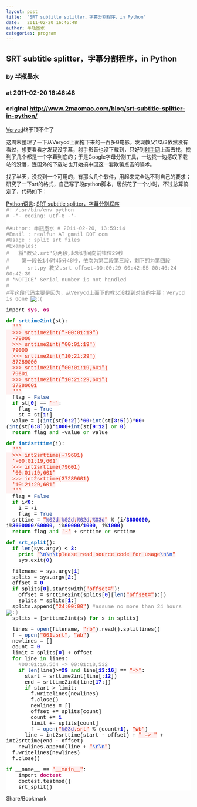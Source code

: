 ```yaml
---
layout: post
title:  "SRT subtitle splitter，字幕分割程序，in Python"
date:   2011-02-20 16:46:48
author: 半瓶墨水
categories: program
---
```


## SRT subtitle splitter，字幕分割程序，in Python
### by 半瓶墨水
### at 2011-02-20 16:46:48
### original <http://www.2maomao.com/blog/srt-subtitle-splitter-in-python/>

<p><a href="http://verycd.com/">Verycd</a>终于顶不住了</p>
<p>这周末整理了一下从Verycd上面拖下来的一百多G电影，发现教父1/2/3依然没有看过，想要看看才发现没字幕，射手影音也没下载到，只好到<a href="http://shooter.cn">射手网</a>上面去找，找到了几个都是一个字幕到底的；于是Google字母分割工具，一边找一边感叹下载站的没落，连国外的下载站也开始搞中国这一套欺骗点击的骗术。</p>
<p>找了半天，没找到一个可用的，有那么几个软件，用起来完全达不到自己的要求；<br>
研究了一下srt的格式，自己写了段python脚本，居然花了一个小时，不过总算搞定了，代码如下：</p>
<div style="background:#fdfdfd;color:black"><u>Python语言</u>: <a href="http://fayaa.com/code/view/16951/">SRT subtitle splitter，字幕分割程序</a></div>
<div style="font-family:Consolas,&#39;Lucida Console&#39;,&#39;Courier New&#39;;color:rgb(0,0,0);background-color:rgb(255,255,255)"> <span style="color:rgb(136,136,136)">#! /usr/bin/env python</span><br> <span style="color:rgb(136,136,136)"># -*- coding: utf-8 -*-</span>
<p> <span style="color:rgb(136,136,136)">#Author: 半瓶墨水 # 2011-02-20, 13:59:14</span><br> <span style="color:rgb(136,136,136)">#Email : realfun AT gmail DOT com</span><br> <span style="color:rgb(136,136,136)">#Usage : split srt files</span><br> <span style="color:rgb(136,136,136)">#Examples:</span><br> <span style="color:rgb(136,136,136)">#   将&quot;教父.srt&quot;分两段,起始时间向前错位29秒</span><br> <span style="color:rgb(136,136,136)">#    第一段长1小时45分48秒，依次为第二段第三段，剩下的为第四段</span><br> <span style="color:rgb(136,136,136)">#      srt.py 教父.srt offset=00:00:29 00:42:55 00:46:24 00:42:39</span><br> <span style="color:rgb(136,136,136)"># *NOTICE* Serial number is not handled</span><br> <span style="color:rgb(136,136,136)">#</span><br> <span style="color:rgb(136,136,136)">#写这段代码主要是因为，从Verycd上面下的教父没找到对应的字幕；Verycd is Gone <img src="http://www.2maomao.com/blog/wp-includes/images/smilies/icon_sad.gif" alt=":("> </span></p>
<p> <span style="color:rgb(0,0,0)">import</span> <span style="color:rgb(187,0,102);font-weight:bold">sys</span><span style="color:rgb(0,0,0)">,</span> <span style="color:rgb(187,0,102);font-weight:bold">os</span></p>
<p> <span style="color:rgb(0,136,0);font-weight:bold">def</span> <span style="color:rgb(0,102,187);font-weight:bold">srttime2int</span>(<span style="color:rgb(0,0,0)">st</span><span style="color:rgb(0,0,0)">):</span><br>   <span style="color:rgb(221,34,0);background-color:rgb(255,240,240)">&quot;&quot;”</span><br> <span style="color:rgb(221,34,0);background-color:rgb(255,240,240)">  &gt;&gt;&gt; srttime2int(&quot;-00:01:19&quot;)</span><br> <span style="color:rgb(221,34,0);background-color:rgb(255,240,240)">  -79000</span><br> <span style="color:rgb(221,34,0);background-color:rgb(255,240,240)">  &gt;&gt;&gt; srttime2int(&quot;00:01:19&quot;)</span><br> <span style="color:rgb(221,34,0);background-color:rgb(255,240,240)">  79000</span><br> <span style="color:rgb(221,34,0);background-color:rgb(255,240,240)">  &gt;&gt;&gt; srttime2int(&quot;10:21:29&quot;)</span><br> <span style="color:rgb(221,34,0);background-color:rgb(255,240,240)">  37289000</span><br> <span style="color:rgb(221,34,0);background-color:rgb(255,240,240)">  &gt;&gt;&gt; srttime2int(&quot;00:01:19,601&quot;)</span><br> <span style="color:rgb(221,34,0);background-color:rgb(255,240,240)">  79601</span><br> <span style="color:rgb(221,34,0);background-color:rgb(255,240,240)">  &gt;&gt;&gt; srttime2int(&quot;10:21:29,601&quot;)</span><br> <span style="color:rgb(221,34,0);background-color:rgb(255,240,240)">  37289601</span><br> <span style="color:rgb(221,34,0);background-color:rgb(255,240,240)">  &quot;&quot;”</span><br>   <span style="color:rgb(0,0,0)">flag</span> <span style="color:rgb(0,0,0)">=</span> <span style="color:rgb(0,51,136)">False</span><br>   <span style="color:rgb(0,136,0);font-weight:bold">if</span> <span style="color:rgb(0,0,0)">st</span><span style="color:rgb(0,0,0)">[</span><span style="color:rgb(0,0,221);font-weight:bold">0</span><span style="color:rgb(0,0,0)">]</span> <span style="color:rgb(0,0,0)">==</span> <span style="color:rgb(221,34,0);background-color:rgb(255,240,240)">&#39;-&#39;</span><span style="color:rgb(0,0,0)">:</span><br>     <span style="color:rgb(0,0,0)">flag</span> <span style="color:rgb(0,0,0)">=</span> <span style="color:rgb(0,51,136)">True</span><br>     <span style="color:rgb(0,0,0)">st</span> <span style="color:rgb(0,0,0)">=</span> <span style="color:rgb(0,0,0)">st</span><span style="color:rgb(0,0,0)">[</span><span style="color:rgb(0,0,221);font-weight:bold">1</span><span style="color:rgb(0,0,0)">:]</span><br>   <span style="color:rgb(0,0,0)">value</span> <span style="color:rgb(0,0,0)">=</span> ((<span style="color:rgb(0,51,136)">int</span>(<span style="color:rgb(0,0,0)">st</span><span style="color:rgb(0,0,0)">[</span><span style="color:rgb(0,0,221);font-weight:bold">0</span><span style="color:rgb(0,0,0)">:</span><span style="color:rgb(0,0,221);font-weight:bold">2</span><span style="color:rgb(0,0,0)">])</span><span style="color:rgb(0,0,0)">*</span><span style="color:rgb(0,0,221);font-weight:bold">60</span><span style="color:rgb(0,0,0)">+</span><span style="color:rgb(0,51,136)">int</span>(<span style="color:rgb(0,0,0)">st</span><span style="color:rgb(0,0,0)">[</span><span style="color:rgb(0,0,221);font-weight:bold">3</span><span style="color:rgb(0,0,0)">:</span><span style="color:rgb(0,0,221);font-weight:bold">5</span><span style="color:rgb(0,0,0)">]))</span><span style="color:rgb(0,0,0)">*</span><span style="color:rgb(0,0,221);font-weight:bold">60</span><span style="color:rgb(0,0,0)">+</span>(<span style="color:rgb(0,51,136)">int</span>(<span style="color:rgb(0,0,0)">st</span><span style="color:rgb(0,0,0)">[</span><span style="color:rgb(0,0,221);font-weight:bold">6</span><span style="color:rgb(0,0,0)">:</span><span style="color:rgb(0,0,221);font-weight:bold">8</span><span style="color:rgb(0,0,0)">])))</span><span style="color:rgb(0,0,0)">*</span><span style="color:rgb(0,0,221);font-weight:bold">1000</span><span style="color:rgb(0,0,0)">+</span><span style="color:rgb(0,51,136)">int</span>(<span style="color:rgb(0,0,0)">st</span><span style="color:rgb(0,0,0)">[</span><span style="color:rgb(0,0,221);font-weight:bold">9</span><span style="color:rgb(0,0,0)">:</span><span style="color:rgb(0,0,221);font-weight:bold">12</span><span style="color:rgb(0,0,0)">]</span> <span style="color:rgb(0,136,0)">or</span> <span style="color:rgb(0,0,221);font-weight:bold">0</span>)<br>   <span style="color:rgb(0,136,0);font-weight:bold">return</span> <span style="color:rgb(0,0,0)">flag</span> <span style="color:rgb(0,136,0)">and</span> <span style="color:rgb(0,0,0)">-</span><span style="color:rgb(0,0,0)">value</span> <span style="color:rgb(0,136,0)">or</span> <span style="color:rgb(0,0,0)">value</span></p>
<p> <span style="color:rgb(0,136,0);font-weight:bold">def</span> <span style="color:rgb(0,102,187);font-weight:bold">int2srttime</span>(<span style="color:rgb(0,0,0)">i</span><span style="color:rgb(0,0,0)">):</span><br>   <span style="color:rgb(221,34,0);background-color:rgb(255,240,240)">&quot;&quot;”</span><br> <span style="color:rgb(221,34,0);background-color:rgb(255,240,240)">  &gt;&gt;&gt; int2srttime(-79601)</span><br> <span style="color:rgb(221,34,0);background-color:rgb(255,240,240)">  &#39;-00:01:19,601&#39;</span><br> <span style="color:rgb(221,34,0);background-color:rgb(255,240,240)">  &gt;&gt;&gt; int2srttime(79601)</span><br> <span style="color:rgb(221,34,0);background-color:rgb(255,240,240)">  &#39;00:01:19,601&#39;</span><br> <span style="color:rgb(221,34,0);background-color:rgb(255,240,240)">  &gt;&gt;&gt; int2srttime(37289601)</span><br> <span style="color:rgb(221,34,0);background-color:rgb(255,240,240)">  &#39;10:21:29,601&#39;</span><br> <span style="color:rgb(221,34,0);background-color:rgb(255,240,240)">  &quot;&quot;”</span><br>   <span style="color:rgb(0,0,0)">flag</span> <span style="color:rgb(0,0,0)">=</span> <span style="color:rgb(0,51,136)">False</span><br>   <span style="color:rgb(0,136,0);font-weight:bold">if</span> <span style="color:rgb(0,0,0)">i</span><span style="color:rgb(0,0,0)">&lt;</span><span style="color:rgb(0,0,221);font-weight:bold">0</span><span style="color:rgb(0,0,0)">:</span><br>     <span style="color:rgb(0,0,0)">i</span> <span style="color:rgb(0,0,0)">=</span> <span style="color:rgb(0,0,0)">-</span><span style="color:rgb(0,0,0)">i</span><br>     <span style="color:rgb(0,0,0)">flag</span> <span style="color:rgb(0,0,0)">=</span> <span style="color:rgb(0,51,136)">True</span><br>   <span style="color:rgb(0,0,0)">srttime</span> <span style="color:rgb(0,0,0)">=</span> <span style="color:rgb(221,34,0);background-color:rgb(255,240,240)">&quot;</span><span style="color:rgb(51,51,187);background-color:rgb(255,240,240)">%02d</span><span style="color:rgb(221,34,0);background-color:rgb(255,240,240)">:</span><span style="color:rgb(51,51,187);background-color:rgb(255,240,240)">%02d</span><span style="color:rgb(221,34,0);background-color:rgb(255,240,240)">:</span><span style="color:rgb(51,51,187);background-color:rgb(255,240,240)">%02d</span><span style="color:rgb(221,34,0);background-color:rgb(255,240,240)">,</span><span style="color:rgb(51,51,187);background-color:rgb(255,240,240)">%03d</span><span style="color:rgb(221,34,0);background-color:rgb(255,240,240)">&quot;</span> <span style="color:rgb(0,0,0)">%</span> (<span style="color:rgb(0,0,0)">i</span><span style="color:rgb(0,0,0)">/</span><span style="color:rgb(0,0,221);font-weight:bold">3600000</span><span style="color:rgb(0,0,0)">,</span> <span style="color:rgb(0,0,0)">i</span><span style="color:rgb(0,0,0)">%</span><span style="color:rgb(0,0,221);font-weight:bold">3600000</span><span style="color:rgb(0,0,0)">/</span><span style="color:rgb(0,0,221);font-weight:bold">60000</span><span style="color:rgb(0,0,0)">,</span> <span style="color:rgb(0,0,0)">i</span><span style="color:rgb(0,0,0)">%</span><span style="color:rgb(0,0,221);font-weight:bold">60000</span><span style="color:rgb(0,0,0)">/</span><span style="color:rgb(0,0,221);font-weight:bold">1000</span><span style="color:rgb(0,0,0)">,</span> <span style="color:rgb(0,0,0)">i</span><span style="color:rgb(0,0,0)">%</span><span style="color:rgb(0,0,221);font-weight:bold">1000</span>)<br>   <span style="color:rgb(0,136,0);font-weight:bold">return</span> <span style="color:rgb(0,0,0)">flag</span> <span style="color:rgb(0,136,0)">and</span> <span style="color:rgb(221,34,0);background-color:rgb(255,240,240)">&#39;-&#39;</span> <span style="color:rgb(0,0,0)">+</span> <span style="color:rgb(0,0,0)">srttime</span> <span style="color:rgb(0,136,0)">or</span> <span style="color:rgb(0,0,0)">srttime</span></p>
<p> <span style="color:rgb(0,136,0);font-weight:bold">def</span> <span style="color:rgb(0,102,187);font-weight:bold">srt_split</span><span style="color:rgb(0,0,0)">():</span><br>   <span style="color:rgb(0,136,0);font-weight:bold">if</span> <span style="color:rgb(0,51,136)">len</span>(<span style="color:rgb(0,0,0)">sys</span><span style="color:rgb(0,0,0)">.</span><span style="color:rgb(0,0,0)">argv</span>) <span style="color:rgb(0,0,0)">&lt;</span> <span style="color:rgb(0,0,221);font-weight:bold">3</span><span style="color:rgb(0,0,0)">:</span><br>     <span style="color:rgb(0,136,0);font-weight:bold">print</span> <span style="color:rgb(221,34,0);background-color:rgb(255,240,240)">&quot;</span><span style="color:rgb(0,68,221);background-color:rgb(255,240,240)">\n\n\t</span><span style="color:rgb(221,34,0);background-color:rgb(255,240,240)">please read source code for usage</span><span style="color:rgb(0,68,221);background-color:rgb(255,240,240)">\n\n</span><span style="color:rgb(221,34,0);background-color:rgb(255,240,240)">&quot;</span><br>     <span style="color:rgb(0,0,0)">sys</span><span style="color:rgb(0,0,0)">.</span><span style="color:rgb(0,0,0)">exit</span>(<span style="color:rgb(0,0,221);font-weight:bold">0</span>)</p>
<p>   <span style="color:rgb(0,0,0)">filename</span> <span style="color:rgb(0,0,0)">=</span> <span style="color:rgb(0,0,0)">sys</span><span style="color:rgb(0,0,0)">.</span><span style="color:rgb(0,0,0)">argv</span><span style="color:rgb(0,0,0)">[</span><span style="color:rgb(0,0,221);font-weight:bold">1</span><span style="color:rgb(0,0,0)">]</span><br>   <span style="color:rgb(0,0,0)">splits</span> <span style="color:rgb(0,0,0)">=</span> <span style="color:rgb(0,0,0)">sys</span><span style="color:rgb(0,0,0)">.</span><span style="color:rgb(0,0,0)">argv</span><span style="color:rgb(0,0,0)">[</span><span style="color:rgb(0,0,221);font-weight:bold">2</span><span style="color:rgb(0,0,0)">:]</span><br>   <span style="color:rgb(0,0,0)">offset</span> <span style="color:rgb(0,0,0)">=</span> <span style="color:rgb(0,0,221);font-weight:bold">0</span><br>   <span style="color:rgb(0,136,0);font-weight:bold">if</span> <span style="color:rgb(0,0,0)">splits</span><span style="color:rgb(0,0,0)">[</span><span style="color:rgb(0,0,221);font-weight:bold">0</span><span style="color:rgb(0,0,0)">]</span><span style="color:rgb(0,0,0)">.</span><span style="color:rgb(0,0,0)">startswith</span>(<span style="color:rgb(221,34,0);background-color:rgb(255,240,240)">&quot;offset=&quot;</span><span style="color:rgb(0,0,0)">):</span><br>     <span style="color:rgb(0,0,0)">offset</span> <span style="color:rgb(0,0,0)">=</span> <span style="color:rgb(0,0,0)">srttime2int</span>(<span style="color:rgb(0,0,0)">splits</span><span style="color:rgb(0,0,0)">[</span><span style="color:rgb(0,0,221);font-weight:bold">0</span><span style="color:rgb(0,0,0)">][</span><span style="color:rgb(0,51,136)">len</span>(<span style="color:rgb(221,34,0);background-color:rgb(255,240,240)">&quot;offset=&quot;</span><span style="color:rgb(0,0,0)">):])</span><br>     <span style="color:rgb(0,0,0)">splits</span> <span style="color:rgb(0,0,0)">=</span> <span style="color:rgb(0,0,0)">splits</span><span style="color:rgb(0,0,0)">[</span><span style="color:rgb(0,0,221);font-weight:bold">1</span><span style="color:rgb(0,0,0)">:]</span><br>   <span style="color:rgb(0,0,0)">splits</span><span style="color:rgb(0,0,0)">.</span><span style="color:rgb(0,0,0)">append</span>(<span style="color:rgb(221,34,0);background-color:rgb(255,240,240)">&quot;24:00:00&quot;</span>) <span style="color:rgb(136,136,136)">#assume no more than 24 hours <img src="http://www.2maomao.com/blog/wp-includes/images/smilies/icon_smile.gif" alt=":)"> </span><br>   <span style="color:rgb(0,0,0)">splits</span> <span style="color:rgb(0,0,0)">=</span> <span style="color:rgb(0,0,0)">[</span><span style="color:rgb(0,0,0)">srttime2int</span>(s) <span style="color:rgb(0,136,0);font-weight:bold">for</span> s <span style="color:rgb(0,136,0)">in</span> <span style="color:rgb(0,0,0)">splits</span><span style="color:rgb(0,0,0)">]</span></p>
<p>   <span style="color:rgb(0,0,0)">lines</span> <span style="color:rgb(0,0,0)">=</span> <span style="color:rgb(0,51,136)">open</span>(<span style="color:rgb(0,0,0)">filename</span><span style="color:rgb(0,0,0)">,</span> <span style="color:rgb(221,34,0);background-color:rgb(255,240,240)">&quot;rb&quot;</span>)<span style="color:rgb(0,0,0)">.</span><span style="color:rgb(0,0,0)">read</span>()<span style="color:rgb(0,0,0)">.</span><span style="color:rgb(0,0,0)">splitlines</span>()<br>   <span style="color:rgb(0,0,0)">f</span> <span style="color:rgb(0,0,0)">=</span> <span style="color:rgb(0,51,136)">open</span>(<span style="color:rgb(221,34,0);background-color:rgb(255,240,240)">&quot;001.srt&quot;</span><span style="color:rgb(0,0,0)">,</span> <span style="color:rgb(221,34,0);background-color:rgb(255,240,240)">&quot;wb&quot;</span>)<br>   <span style="color:rgb(0,0,0)">newlines</span> <span style="color:rgb(0,0,0)">=</span> <span style="color:rgb(0,0,0)">[]</span><br>   <span style="color:rgb(0,0,0)">count</span> <span style="color:rgb(0,0,0)">=</span> <span style="color:rgb(0,0,221);font-weight:bold">0</span><br>   <span style="color:rgb(0,0,0)">limit</span> <span style="color:rgb(0,0,0)">=</span> <span style="color:rgb(0,0,0)">splits</span><span style="color:rgb(0,0,0)">[</span><span style="color:rgb(0,0,221);font-weight:bold">0</span><span style="color:rgb(0,0,0)">]</span> <span style="color:rgb(0,0,0)">+</span> <span style="color:rgb(0,0,0)">offset</span><br>   <span style="color:rgb(0,136,0);font-weight:bold">for</span> <span style="color:rgb(0,0,0)">line</span> <span style="color:rgb(0,136,0)">in</span> <span style="color:rgb(0,0,0)">lines</span><span style="color:rgb(0,0,0)">:</span><br>     <span style="color:rgb(136,136,136)">#00:01:16,564 –&gt; 00:01:18,532</span><br>     <span style="color:rgb(0,136,0);font-weight:bold">if</span> <span style="color:rgb(0,51,136)">len</span>(<span style="color:rgb(0,0,0)">line</span>)<span style="color:rgb(0,0,0)">&gt;=</span><span style="color:rgb(0,0,221);font-weight:bold">29</span> <span style="color:rgb(0,136,0)">and</span> <span style="color:rgb(0,0,0)">line</span><span style="color:rgb(0,0,0)">[</span><span style="color:rgb(0,0,221);font-weight:bold">13</span><span style="color:rgb(0,0,0)">:</span><span style="color:rgb(0,0,221);font-weight:bold">16</span><span style="color:rgb(0,0,0)">]</span> <span style="color:rgb(0,0,0)">==</span> <span style="color:rgb(221,34,0);background-color:rgb(255,240,240)">&quot;–&gt;&quot;</span><span style="color:rgb(0,0,0)">:</span><br>       <span style="color:rgb(0,0,0)">start</span> <span style="color:rgb(0,0,0)">=</span> <span style="color:rgb(0,0,0)">srttime2int</span>(<span style="color:rgb(0,0,0)">line</span><span style="color:rgb(0,0,0)">[:</span><span style="color:rgb(0,0,221);font-weight:bold">12</span><span style="color:rgb(0,0,0)">])</span><br>       <span style="color:rgb(0,0,0)">end</span> <span style="color:rgb(0,0,0)">=</span> <span style="color:rgb(0,0,0)">srttime2int</span>(<span style="color:rgb(0,0,0)">line</span><span style="color:rgb(0,0,0)">[</span><span style="color:rgb(0,0,221);font-weight:bold">17</span><span style="color:rgb(0,0,0)">:])</span><br>       <span style="color:rgb(0,136,0);font-weight:bold">if</span> <span style="color:rgb(0,0,0)">start</span> <span style="color:rgb(0,0,0)">&gt;</span> <span style="color:rgb(0,0,0)">limit</span><span style="color:rgb(0,0,0)">:</span><br>         <span style="color:rgb(0,0,0)">f</span><span style="color:rgb(0,0,0)">.</span><span style="color:rgb(0,0,0)">writelines</span>(<span style="color:rgb(0,0,0)">newlines</span>)<br>         <span style="color:rgb(0,0,0)">f</span><span style="color:rgb(0,0,0)">.</span><span style="color:rgb(0,0,0)">close</span>()<br>         <span style="color:rgb(0,0,0)">newlines</span> <span style="color:rgb(0,0,0)">=</span> <span style="color:rgb(0,0,0)">[]</span><br>         <span style="color:rgb(0,0,0)">offset</span> <span style="color:rgb(0,0,0)">+=</span> <span style="color:rgb(0,0,0)">splits</span><span style="color:rgb(0,0,0)">[</span><span style="color:rgb(0,0,0)">count</span><span style="color:rgb(0,0,0)">]</span><br>         <span style="color:rgb(0,0,0)">count</span> <span style="color:rgb(0,0,0)">+=</span> <span style="color:rgb(0,0,221);font-weight:bold">1</span><br>         <span style="color:rgb(0,0,0)">limit</span> <span style="color:rgb(0,0,0)">+=</span> <span style="color:rgb(0,0,0)">splits</span><span style="color:rgb(0,0,0)">[</span><span style="color:rgb(0,0,0)">count</span><span style="color:rgb(0,0,0)">]</span><br>         <span style="color:rgb(0,0,0)">f</span> <span style="color:rgb(0,0,0)">=</span> <span style="color:rgb(0,51,136)">open</span>(<span style="color:rgb(221,34,0);background-color:rgb(255,240,240)">&quot;</span><span style="color:rgb(51,51,187);background-color:rgb(255,240,240)">%03d</span><span style="color:rgb(221,34,0);background-color:rgb(255,240,240)">.srt&quot;</span> <span style="color:rgb(0,0,0)">%</span> (<span style="color:rgb(0,0,0)">count</span><span style="color:rgb(0,0,0)">+</span><span style="color:rgb(0,0,221);font-weight:bold">1</span><span style="color:rgb(0,0,0)">),</span> <span style="color:rgb(221,34,0);background-color:rgb(255,240,240)">&quot;wb&quot;</span>)<br>       <span style="color:rgb(0,0,0)">line</span> <span style="color:rgb(0,0,0)">=</span> <span style="color:rgb(0,0,0)">int2srttime</span>(<span style="color:rgb(0,0,0)">start</span> <span style="color:rgb(0,0,0)">-</span> <span style="color:rgb(0,0,0)">offset</span>) <span style="color:rgb(0,0,0)">+</span> <span style="color:rgb(221,34,0);background-color:rgb(255,240,240)">&quot; –&gt; &quot;</span> <span style="color:rgb(0,0,0)">+</span> <span style="color:rgb(0,0,0)">int2srttime</span>(<span style="color:rgb(0,0,0)">end</span> <span style="color:rgb(0,0,0)">-</span> <span style="color:rgb(0,0,0)">offset</span>)<br>     <span style="color:rgb(0,0,0)">newlines</span><span style="color:rgb(0,0,0)">.</span><span style="color:rgb(0,0,0)">append</span>(<span style="color:rgb(0,0,0)">line</span> <span style="color:rgb(0,0,0)">+</span> <span style="color:rgb(221,34,0);background-color:rgb(255,240,240)">&quot;</span><span style="color:rgb(0,68,221);background-color:rgb(255,240,240)">\r\n</span><span style="color:rgb(221,34,0);background-color:rgb(255,240,240)">&quot;</span>)<br>   <span style="color:rgb(0,0,0)">f</span><span style="color:rgb(0,0,0)">.</span><span style="color:rgb(0,0,0)">writelines</span>(<span style="color:rgb(0,0,0)">newlines</span>)<br>   <span style="color:rgb(0,0,0)">f</span><span style="color:rgb(0,0,0)">.</span><span style="color:rgb(0,0,0)">close</span>()</p>
<p> <span style="color:rgb(0,136,0);font-weight:bold">if</span> <span style="color:rgb(0,0,0)">__name__</span> <span style="color:rgb(0,0,0)">==</span> <span style="color:rgb(221,34,0);background-color:rgb(255,240,240)">&quot;__main__&quot;</span><span style="color:rgb(0,0,0)">:</span><br>     <span style="color:rgb(0,0,0)">import</span> <span style="color:rgb(187,0,102);font-weight:bold">doctest</span><br>     <span style="color:rgb(0,0,0)">doctest</span><span style="color:rgb(0,0,0)">.</span><span style="color:rgb(0,0,0)">testmod</span>()<br>     <span style="color:rgb(0,0,0)">srt_split</span>()</p></div>
<a href="http://www.addtoany.com/share_save?linkurl=http%3A%2F%2Fwww.2maomao.com%2Fblog%2Fsrt-subtitle-splitter-in-python%2F&amp;linkname=SRT%20subtitle%20splitter%EF%BC%8C%E5%AD%97%E5%B9%95%E5%88%86%E5%89%B2%E7%A8%8B%E5%BA%8F%EF%BC%8Cin%20Python"><img src="http://www.2maomao.com/blog/wp-content/plugins/add-to-any/share_save_171_16.png" width="171" height="16" alt="Share/Bookmark"></a><img src="http://www1.feedsky.com/t1/575245324/2maomao/feedsky/s.gif?r=http://www.2maomao.com/blog/srt-subtitle-splitter-in-python/" border="0" height="0" width="0">